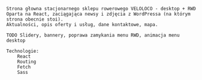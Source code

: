   
    Strona głowna stacjonarnego sklepu rowerowego VELOLOCO - desktop + RWD
    Oparta na React, zaciągająca newsy i zdjęcia z WordPressa (na którym strona obecnie stoi). 
    Aktualności, opis oferty i usług, dane kontaktowe, mapa.
    
    TODO Slidery, bannery, poprawa zamykania menu RWD, animacja menu desktop
    
    Technologie: 
        React
        Routing
        Fetch
        Sass